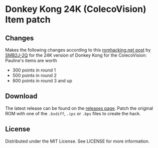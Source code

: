 # Donkey Kong 24K (ColecoVision) Item patch

## Changes

Makes the following changes according to this
[romhacking.net post](https://www.romhacking.net/forum/index.php?msg=449125)
by
[SMB2J-2Q](https://www.romhacking.net/forum/index.php?action=profile;u=2444)
for the 24K version of Donkey Kong for the ColecoVision:
Pauline's items are worth
* 300 points in round 1
* 500 points in round 2
* 800 points in round 3 and up

## Download
The latest release can be found on the
[releases page](https://github.com/lightbulb-sun/dkong24k-items/releases).
Patch the original ROM with one of the `.bsdiff`, `.ips` or `.bps` files
to create the hack.

## License
Distributed under the MIT License. See LICENSE for more information.
